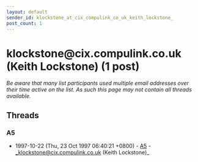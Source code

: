```yaml
---
layout: default
sender_id: klockstone_at_cix_compulink_co_uk_keith_lockstone_
post_count: 1
---
```


# klockstone<span>@</span>cix.compulink.co.uk (Keith Lockstone) (1 post)

_Be aware that many list participants used multiple email addresses over their time active on the list. As such this page may not contain all threads available._

## Threads

### A5
+ 1997-10-22 (Thu, 23 Oct 1997 06:40:21 +0800) - [A5](/archive/1997/10/54c23d95d4a0a5e7b021287bf7f70cce9d9db5bb118256d97df443036606f178) - _klockstone@cix.compulink.co.uk (Keith Lockstone)_

